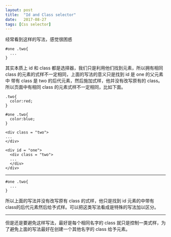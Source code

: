 ```yaml
---
layout: post
title:  "Id and Class selector"
date:   2017-08-27
tags: [Css selector]
---
```

经常看到这样的写法，感觉很困惑
```
#one .two{
  ...
}
```

其实本质上 id 和 class 都是选择器，我们只是利用他们找到元素，所以拥有相同 class 的元素的式样不一定相同，上面的写法的意义只是找到 id 是 one 的父元素中 带有 class 是 two 的后代元素，然后施加式样，他并没有改写原有的 class。所以页面中有相同 class 的元素式样不一定相同，比如下面。

```
.two{
  color:red;
}

#one .two{
  color:blue;
}

<div class = "two">
...
</div>

<div id = "one">
  <div class = "two">
  ...
  </div>
</div>
```
---

```
#one .two{
  ...
}
```
所以上面的写法并没有改写原有 class 的式样，他只是找到 id 元素的中带有 class的后代元素然后给予式样。可以把这类写法看成是特殊的写法加以区分。

---

但是还是要避免这样写法，最好是每个相同名字的 class 就只是控制一类式样，为了避免上面的写法最好在创建一个其他名字的 class 给予元素。
